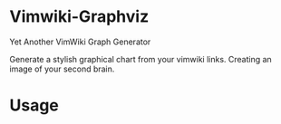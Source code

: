 # Vimwiki-Graphviz

Yet Another VimWiki Graph Generator 

Generate a stylish graphical chart from your vimwiki links. Creating an image of your second brain.

# Usage

